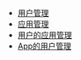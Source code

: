 * [用户管理](1.userManagement.md)
* [应用管理](2.appManagement.md)
* [用户的应用管理](3.appManagementOfOneUser.md)
* [App的用户管理](4.userManagementOfOneApp.md)
